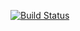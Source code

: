 [![Build Status](https://dev.azure.com/IgreatD/sample-docker/_apis/build/status/IgreatD.pipelines-dotnet-core-docker?branchName=master)](https://dev.azure.com/IgreatD/sample-docker/_build/latest?definitionId=2&branchName=master)
